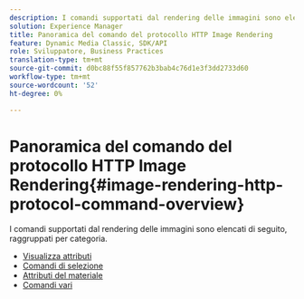 ```yaml
---
description: I comandi supportati dal rendering delle immagini sono elencati di seguito, raggruppati per categoria.
solution: Experience Manager
title: Panoramica del comando del protocollo HTTP Image Rendering
feature: Dynamic Media Classic, SDK/API
role: Sviluppatore, Business Practices
translation-type: tm+mt
source-git-commit: d0bc88f55f857762b3bab4c76d1e3f3dd2733d60
workflow-type: tm+mt
source-wordcount: '52'
ht-degree: 0%

---
```



# Panoramica del comando del protocollo HTTP Image Rendering{#image-rendering-http-protocol-command-overview}

I comandi supportati dal rendering delle immagini sono elencati di seguito, raggruppati per categoria.

* [Visualizza attributi](r-ir-view-attributes.md)
* [Comandi di selezione](r-ir-selection-commands.md)
* [Attributi del materiale](r-ir-material-attributes.md)
* [Comandi vari](r-ir-miscellaneous-commands.md)
